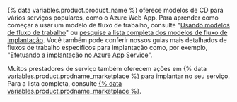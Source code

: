 {% data variables.product.product_name %} oferece modelos de CD para vários serviços populares, como o Azure Web App. Para aprender como começar a usar um modelo de fluxo de trabalho, consulte "[Usando modelos de fluxo de trabalho](/actions/learn-github-actions/using-workflow-templates)" ou [pesquise a lista completa dos modelos de fluxo de implantação](https://github.com/actions/starter-workflows/tree/main/deployments). Você também pode conferir nossos guias mais detalhados de fluxos de trabalho específicos para implantação como, por exemplo, "[Efetuando a implantação no Azure App Service](/actions/deployment/deploying-to-azure-app-service)".

Muitos prestadores de serviço também oferecem ações em {% data variables.product.prodname_marketplace %} para implantar no seu serviço. Para a lista completa, consulte [{% data variables.product.prodname_marketplace %}](https://github.com/marketplace?category=deployment&type=actions).
